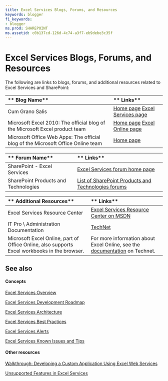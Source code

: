 ```yaml
---
title: Excel Services Blogs, Forums, and Resources
keywords: blogger
f1_keywords:
- blogger
ms.prod: SHAREPOINT
ms.assetid: c0b137cd-126d-4c74-a3f7-eb9debe3c35f
---
```



# Excel Services Blogs, Forums, and Resources

The following are links to blogs, forums, and additional resources related to Excel Services and SharePoint: 
  
    
    



|** **Blog Name****|** **Links****|
|:-----|:-----|
|Cum Grano Salis | [Home page](http://blogs.msdn.com/cumgranosalis/) [Excel Services page](http://blogs.msdn.com/cumgranosalis/archive/category/12700.aspx)|
|Microsoft Excel 2010: The official blog of the Microsoft Excel product team | [Home page](http://blogs.msdn.com/excel) [Excel Online page](http://blogs.msdn.com/excel/archive/2010/01/21/collaborative-editing-using-excel-web-app.aspx)|
|Microsoft Office Web Apps: The official blog of the Microsoft Office Online team | [Home page](http://blogs.msdn.com/officewebapps/default.aspx)|
   


|** **Forum Name****|** **Links****|
|:-----|:-----|
|SharePoint - Excel Services | [Excel Services forum home page](http://social.msdn.microsoft.com/Forums/en-US/sharepointexcel/threads)|
|SharePoint Products and Technologies | [List of SharePoint Products and Technologies forums](http://social.msdn.microsoft.com/forums/en-US/category/sharepoint)|
   


|** **Additional Resources****|** **Links****|
|:-----|:-----|
|Excel Services Resource Center | [Excel Services Resource Center on MSDN](http://msdn.microsoft.com/en-us/office/bb203828.aspx)|
|IT Pro \\ Administration Documentation | [TechNet](http://technet.microsoft.com/en-us/library/ee424401%28office.14%29.aspx)|
|Microsoft Excel Online, part of Office Online, also supports Excel workbooks in the browser. |For more information about Excel Online, see the  [documentation](https://technet.microsoft.com/en-us/library/ee855124.aspx) on Technet.|
   

## See also


#### Concepts


  
    
    
 [Excel Services Overview](excel-services-overview.md)
  
    
    
 [Excel Services Development Roadmap](excel-services-development-roadmap.md)
  
    
    
 [Excel Services Architecture](excel-services-architecture.md)
  
    
    
 [Excel Services Best Practices](excel-services-best-practices.md)
  
    
    
 [Excel Services Alerts](excel-services-alerts.md)
  
    
    
 [Excel Services Known Issues and Tips](excel-services-known-issues-and-tips.md)
#### Other resources


  
    
    
 [Walkthrough: Developing a Custom Application Using Excel Web Services](walkthrough-developing-a-custom-application-using-excel-web-services.md)
  
    
    
 [Unsupported Features in Excel Services](http://msdn.microsoft.com/library/5868e672-4786-4fed-9168-07ff538f6f5c%28Office.15%29.aspx)
